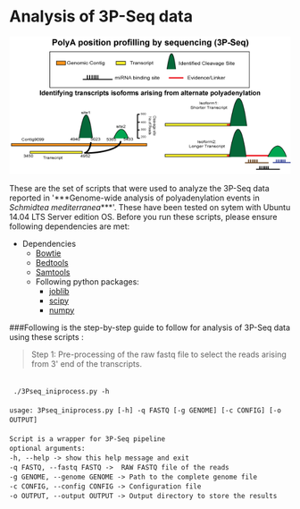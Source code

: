 # Analysis of 3P-Seq data

<p align="center">
<img src="https://github.com/VairavanL/3PSeq_analysis/blob/master/3P_Header.gif"/>
</p>
These are the set of scripts that were used to analyze the 3P-Seq data reported in '***Genome-wide analysis of polyadenylation events in <i>Schmidtea mediterranea</i>***'. These have been tested on sytem with Ubuntu 14.04 LTS Server edition OS. Before you run these scripts, please ensure following dependencies are met:

* Dependencies
  * <a href="http://bowtie-bio.sourceforge.net/index.shtml" target="_blank">Bowtie</a>
  * <a href="http://bedtools.readthedocs.org/en/latest/" target="_blank">Bedtools</a>
  * <a href="http://samtools.sourceforge.net/">Samtools</a>
  * Following python packages:
    * <a href="https://pypi.python.org/pypi/joblib">joblib</a>
    * <a href="http://www.scipy.org/">scipy</a>
    * <a href="http://www.numpy.org/">numpy</a>

###Following is the step-by-step guide to follow for analysis of 3P-Seq data using these scripts :
> Step 1: Pre-processing of the raw fastq file to select the reads arising from 3' end of the transcripts.
<code>
 ./3Pseq_iniprocess.py -h <br/>
usage: 3Pseq_iniprocess.py [-h] -q FASTQ [-g GENOME] [-c CONFIG] [-o OUTPUT] <br/>
Script is a wrapper for 3P-Seq pipeline
optional arguments:
-h, --help -> show this help message and exit
-q FASTQ, --fastq FASTQ ->  RAW FASTQ file of the reads
-g GENOME, --genome GENOME -> Path to the complete genome file
-c CONFIG, --config CONFIG -> Configuration file
-o OUTPUT, --output OUTPUT -> Output directory to store the results

</code>
